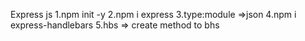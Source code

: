Express js
1.npm init -y
2.npm i express
3.type:module  =>json
4.npm i express-handlebars
5.hbs => create method to bhs
